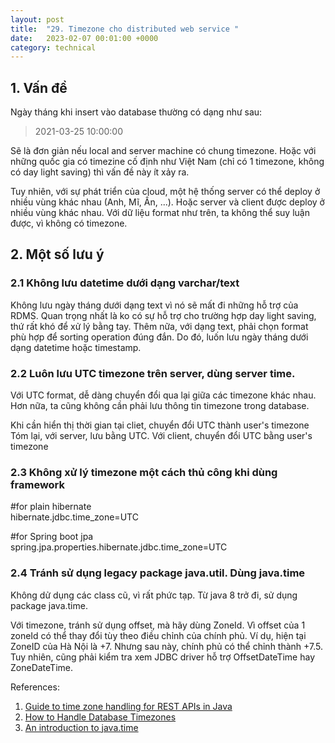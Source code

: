 ```yaml
---
layout: post
title:  "29. Timezone cho distributed web service "
date:   2023-02-07 00:01:00 +0000
category: technical
---
```

## 1. Vấn đề
Ngày tháng khi insert vào database thường có dạng như sau: 

> 2021-03-25 10:00:00

Sẽ là đơn giản nếu local and server machine có chung timezone. Hoặc với những quốc gia có timezine cố định như Việt Nam (chỉ có 1 timezone, không có day light saving) thì vấn đề này ít xảy ra. 

Tuy nhiên, với sự phát triển của cloud, một hệ thống server có thể deploy ở nhiều vùng khác nhau (Anh, Mĩ, Ấn, ...). Hoặc server và client được deploy ở nhiều vùng khác nhau. Với dữ liệu format như trên, ta không thể suy luận được, vì không có timezone.

## 2. Một số lưu ý 
### 2.1 Không lưu datetime dưới dạng varchar/text
Không lưu ngày tháng dưới dạng text vì nó sẽ mất đi những hỗ trợ của RDMS. Quan trọng nhất là ko có sự hỗ trợ cho trường hợp day light saving, thứ rất khó để xử lý bằng tay. Thêm nữa, với dạng text, phải chọn format phù hợp để sorting operation đúng đắn. Do đó, luốn lưu ngày tháng dưới dạng datetime hoặc timestamp.    

### 2.2 Luôn lưu UTC timezone trên server, dùng server time. 
Với UTC format, dễ dàng chuyển đổi qua lại giữa các timezone khác nhau. Hơn nữa, ta cũng không cần phải lưu thông tin timezone trong database. 

Khi cần hiển thị thời gian tại cliet, chuyển đổi UTC thành user's timezone 
Tóm lại, với server, lưu bằng UTC. Với client, chuyển đổi UTC bằng user's timezone 

### 2.3 Không xử lý timezone một cách thủ công khi dùng framework 
>
#for plain hibernate \
hibernate.jdbc.time_zone=UTC
>
#for Spring boot jpa \
spring.jpa.properties.hibernate.jdbc.time_zone=UTC

### 2.4 Tránh sử dụng legacy package java.util. Dùng java.time 
Không dử dụng các class cũ, vì rất phức tạp. Từ java 8 trở đi, sử dụng package java.time. 

Với timezone, tránh sử dụng offset, mà hãy dùng ZoneId. Vì offset của 1 zoneId có thể thay đổi tùy theo điều chỉnh của chính phủ. Ví dụ, hiện tại ZoneID của Hà Nội là +7. Nhưng sau này, chính phủ có thể chỉnh thành +7.5. Tuy nhiên, cũng phải kiểm tra xem JDBC driver hỗ trợ OffsetDateTime hay ZoneDateTime.  



References: 
1. [Guide to time zone handling for REST APIs in Java](https://www.linkedin.com/pulse/guide-time-zone-handling-rest-apis-java-anushka-darshana/)
2. [How to Handle Database Timezones](https://www.databasestar.com/database-timezones/)
3. [An introduction to java.time](https://yawk.at/java.time/)